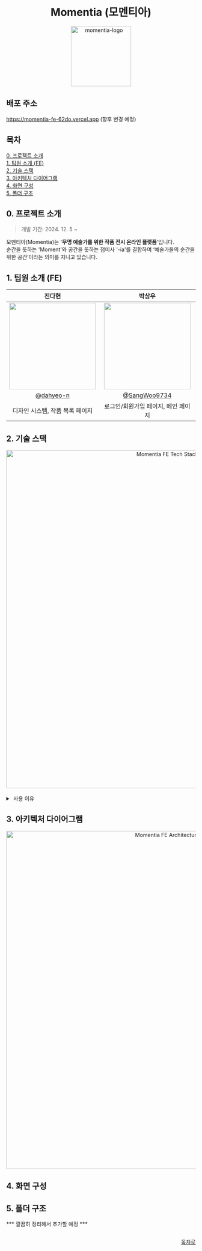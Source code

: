<div align="center">
  <h1>Momentia (모멘티아)</h1>
  <img width="160" alt="momentia-logo" src="https://github.com/user-attachments/assets/be9da36c-77be-49f7-9172-ad51cb6430f3" />
</div>


## 배포 주소

https://momentia-fe-62do.vercel.app (향후 변경 예정)


## 목차
[0. 프로젝트 소개](#0-프로젝트-소개) <br/>
[1. 팀원 소개 (FE)](#1-팀원-소개-fe) <br/>
[2. 기술 스택](#2-기술-스택) <br/>
[3. 아키텍처 다이어그램](#3-아키텍처-다이어그램) <br/>
[4. 화면 구성](#4-화면-구성) <br/>
[5. 폴더 구조](#5-폴더-구조)


## 0. 프로젝트 소개
> 개발 기간: 2024. 12. 5 ~

모멘티아(Momentia)는 '**무명 예술가를 위한 작품 전시 온라인 플랫폼**'입니다. <br />
순간을 뜻하는 'Moment'와 공간을 뜻하는 접미사 '-ia'를 결합하여 ‘예술가들의 순간을 위한 공간’이라는 의미를 지니고 있습니다.


## 1. 팀원 소개 (FE)

|              진다현              |              박상우              |
| :----------------------------: | :----------------------------: |
| <img width="230" src="https://avatars.githubusercontent.com/u/154739298?s=400&u=ffcac1e1be1165a48832c6f33c04f9b617c70802&v=4" /> | <img width="230" src="https://avatars.githubusercontent.com/u/49917043?v=4"/> |
| [@dahyeo-n](https://github.com/dahyeo-n) | [@SangWoo9734](https://github.com/SangWoo9734) |
| 디자인 시스템, 작품 목록 페이지 | 로그인/회원가입 페이지, 메인 페이지 |


## 2. 기술 스택
<div align="center">
  <img width="900" alt="Momentia FE Tech Stack Diagram" src="https://github.com/user-attachments/assets/081286b7-132b-45f6-8da1-0ffd095b25df" />
</div>

<br />

<details>
  <summary>&nbsp;사용 이유</summary>
  <br />

| 선택한 기술         | 사용 이유                                                                 |
|------------------|-------------------------------------------------------------------------|
| `TypeScript`     | 정적 타입 지원으로 컴파일 단계에서 오류를 방지할 수 있으며, 코드의 가독성과 유지보수성을 향상시켜 대규모 프로젝트에서 안정적인 개발이 가능. 또한, 타입 정의를 통해 팀원 간의 협업 효율성을 높이고, IDE의 자동 완성 기능을 활용해 생산성을 극대화 가능 |
| `Next.js`        | 서버 사이드 렌더링(SSR)과 정적 사이트 생성(SSG)을 지원해 SEO를 강화하고 초기 로딩 속도를 개선 가능. 특히, App Router를 사용하여 파일 시스템 기반 라우팅으로 유연하고 직관적인 Routing 구현 가능. 다양한 요구사항에 빠르게 대응할 수 있는 서버리스 API와 뛰어난 확장성 제공 |
| `Tailwind CSS`   | 유틸리티 클래스 기반으로 불필요한 CSS 파일 작성을 줄이고, 재사용 가능한 디자인 시스템을 구축할 수 있음. CSS-in-JS와 달리 런타임 오버헤드가 없으며, 커스터마이징이 용이해 빠르고 일관된 스타일링이 가능. 또한, JIT 모드를 활용하면 빌드 속도가 크게 향상됨 |
| `TanStack Query` | API 응답 데이터의 캐싱, 갱신, 무효화, retry 등의 기능을 간편하게 구현할 수 있어 서버 상태 관리가 효율적. React와의 긴밀한 통합으로 비동기 데이터의 상태를 명확히 관리할 수 있으며, 로딩, 오류, 성공 상태를 쉽게 처리할 수 있어 사용자 경험 향상 가능 |
| `Zustand`        | Redux보다 경량화된 상태 관리 라이브러리로, 보일러플레이트 코드가 적고 간단한 API로 사용이 편리. React의 Context API를 대체할 수 있는 성능과 상태 분리로, 구독 관리 효율성을 제공하며 코드의 가독성과 유지보수성을 향상시킴 |
| `pnpm`           | 패키지 설치 속도가 빠르고, 디스크 공간을 절약할 수 있는 효율적인 하드 링크 방식으로 패키지 관리. 모노레포 프로젝트에 최적화되어 있으며, 의존성 충돌 방지 기능으로 안정적인 환경 구축 가능 |
| `MySQL`          | 데이터 구조가 명확한 관계형 데이터베이스로, 트랜잭션 지원과 데이터 무결성 보장 기능이 강력. 대규모 데이터 처리를 위한 확장성이 뛰어나며, 풍부한 커뮤니티와 문서로 안정적인 유지보수 가능 |
| `Redis`          | 데이터 조회 속도가 매우 빠른 인메모리 데이터베이스로, 실시간 데이터 처리 및 세션 관리에 최적화되어 있음. 특히, Pub/Sub 기능을 활용해 실시간 알림이나 채팅과 같은 이벤트 기반의 시스템 구축이 가능하며, TTL(Time To Live)을 통해 만료 데이터를 효율적으로 관리 가능. 비정형 데이터 처리와 키-값 저장 방식으로 단순성과 성능을 동시에 제공하며, MySQL과 함께 사용 시 캐싱 계층으로 활용해 데이터베이스 부하를 줄이고 성능을 최적화할 수 있음 |
| `Vercel`         | Next.js와의 높은 호환성 덕분에 프로젝트를 손쉽게 배포할 수 있으며, CI/CD 파이프라인이 내장되어 있어 빠른 개발과 배포 가능. 또한, 글로벌 CDN(Content Delivery Network)을 통해 전 세계 사용자에게 빠른 응답 속도를 제공하며, 커스텀 도메인 설정과 HTTPS 지원으로 보안성 강화 |

  <br />
</details>


## 3. 아키텍처 다이어그램
<div align="center">
  <img width="900" alt="Momentia FE Architecture Diagram" src="https://github.com/user-attachments/assets/373545b2-dcb8-448a-9683-17286f429a85" />
</div>


## 4. 화면 구성



## 5. 폴더 구조

*** 깔끔히 정리해서 추가할 예정 ***

```bash

```


<div align="right">

[목차로](#목차)

</div>
